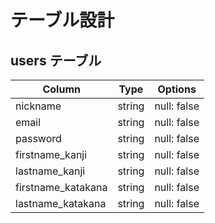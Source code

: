 # テーブル設計

## users テーブル

| Column             | Type   | Options     |
| -------------------| ------ | ----------- |
| nickname           | string | null: false |
| email              | string | null: false |
| password           | string | null: false |
| firstname_kanji    | string | null: false |
| lastname_kanji     | string | null: false |
| firstname_katakana | string | null: false |
| lastname_katakana  | string | null: false |


<!-- ### Association

- has_many :room_users
- has_many :rooms, through: room_users
- has_many :messages

## rooms テーブル

| Column | Type   | Options     |
| ------ | ------ | ----------- |
| name   | string | null: false |

### Association

- has_many :room_users
- has_many :users, through: room_users
- has_many :messages

## room_users テーブル

| Column | Type       | Options                        |
| ------ | ---------- | ------------------------------ |
| user   | references | null: false, foreign_key: true |
| room   | references | null: false, foreign_key: true |

### Association

- belongs_to :room
- belongs_to :user

## messages テーブル

| Column  | Type       | Options                        |
| ------- | ---------- | ------------------------------ |
| content | string     |                                |
| user    | references | null: false, foreign_key: true |
| room    | references | null: false, foreign_key: true |

### Association

- belongs_to :room
- belongs_to :user -->
